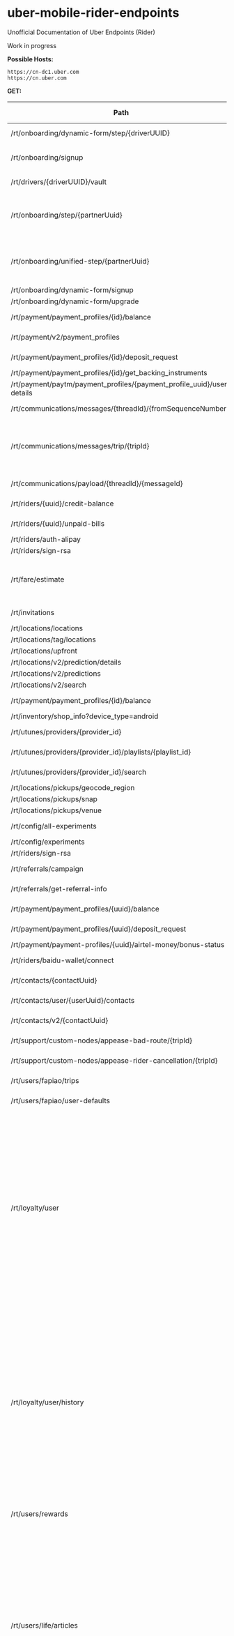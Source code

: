 # uber-mobile-rider-endpoints
Unofficial Documentation of Uber Endpoints (Rider)

Work in progress

**Possible Hosts:**


```
https://cn-dc1.uber.com 
https://cn.uber.com
```


**GET:**

| Path | Required Headers | Required Params |
|------|------------------|------------------|
| /rt/onboarding/dynamic-form/step/{driverUUID} | x-uber-token ||
| /rt/onboarding/signup | x-uber-device-language ||
| /rt/drivers/{driverUUID}/vault | x-uber-token ||
| /rt/onboarding/step/{partnerUuid} | x-uber-onboarding-variant <br /> x-uber-token ||
| /rt/onboarding/unified-step/{partnerUuid} | x-uber-onboarding-variant <br /> x-uber-token ||
| /rt/onboarding/dynamic-form/signup |||
| /rt/onboarding/dynamic-form/upgrade |||
| /rt/payment/payment_profiles/{id}/balance | x-uber-token ||
| /rt/payment/v2/payment_profiles | x-uber-token ||
| /rt/payment/payment_profiles/{id}/deposit_request | x-uber-token | amount |
| /rt/payment/payment_profiles/{id}/get_backing_instruments |||
| /rt/payment/paytm/payment_profiles/{payment_profile_uuid}/user-details |||
| /rt/communications/messages/{threadId}/{fromSequenceNumber} | x-uber-token ||
| /rt/communications/messages/trip/{tripId} | x-uber-token <br /> x-uber-uuid <br /> x-uber-client-name ||
| /rt/communications/payload/{threadId}/{messageId} | x-uber-token ||
| /rt/riders/{uuid}/credit-balance | x-uber-token ||
| /rt/riders/{uuid}/unpaid-bills  | x-uber-token ||
| /rt/riders/auth-alipay |||
| /rt/riders/sign-rsa || input |
| /rt/fare/estimate || origin_lat <br /> origin_lng <br /> vehicle_view_ids <br /> destination_lat <br /> destination_lng |
| /rt/invitations  | x-uber-token ||
| /rt/locations/locations |||
| /rt/locations/tag/locations |||
| /rt/locations/upfront |||
| /rt/locations/v2/prediction/details |||
| /rt/locations/v2/predictions |||
| /rt/locations/v2/search |||
| /rt/payment/payment_profiles/{id}/balance | x-uber-token ||
| /rt/inventory/shop_info?device_type=android |||
| /rt/utunes/providers/{provider_id} | x-uber-token ||
| /rt/utunes/providers/{provider_id}/playlists/{playlist_id} | x-uber-token ||
| /rt/utunes/providers/{provider_id}/search | x-uber-token | query |
| /rt/locations/pickups/geocode_region |||
| /rt/locations/pickups/snap |||
| /rt/locations/pickups/venue |||
| /rt/config/all-experiments | x-uber-token ||
| /rt/config/experiments |||
| /rt/riders/sign-rsa || input |
| /rt/referrals/campaign | x-uber-token ||
| /rt/referrals/get-referral-info | x-uber-token ||
| /rt/payment/payment_profiles/{uuid}/balance | x-uber-token ||
| /rt/payment/payment_profiles/{uuid}/deposit_request | x-uber-token | amount |
| /rt/payment/payment-profiles/{uuid}/airtel-money/bonus-status |||
| /rt/riders/baidu-wallet/connect | x-uber-token | pageUrl |
| /rt/contacts/{contactUuid} | x-uber-token ||
| /rt/contacts/user/{userUuid}/contacts | x-uber-token ||
| /rt/contacts/v2/{contactUuid} | x-uber-token ||
| /rt/support/custom-nodes/appease-bad-route/{tripId} | x-uber-token ||
| /rt/support/custom-nodes/appease-rider-cancellation/{tripId} | x-uber-token ||
| /rt/users/fapiao/trips | x-uber-token | tripType <br /> offset |
| /rt/users/fapiao/user-defaults | x-uber-token ||
| /rt/loyalty/user | x-uber-token <br /> x-uber-uuid <br /> x-uber-device <br /> x-uber-device-language <br /> x-uber-client-name <br /> x-uber-client-version <br /> x-uber-device-location-latitude <br /> x-uber-device-location-longitude | |
| /rt/loyalty/user/history | x-uber-token <br /> x-uber-uuid <br /> x-uber-device <br /> x-uber-device-language <br /> x-uber-client-name <br /> x-uber-client-version <br /> x-uber-device-location-latitude <br /> x-uber-device-location-longitude||
| /rt/users/rewards | x-uber-token | offset <br /> count <br /> type |
| /rt/users/life/articles | x-uber-uuid <br /> x-uber-token <br /> x-uber-device <br /> x-uber-device-language <br /> x-uber-client-name <br /> x-uber-client-version <br /> x-uber-device-location-latitude <br /> x-uber-device-location-longitude | category |
| /rt/users/life/articles/categories | x-uber-uuid <br /> x-uber-token <br /> x-uber-device <br /> x-uber-device-language <br /> x-uber-client-name <br /> x-uber-client-version <br /> x-uber-device-location-latitude <br /> x-uber-device-location-longitude ||
| /rt/users/life/articles/{itemUUID} | x-uber-uuid <br /> x-uber-token <br /> x-uber-device <br /> x-uber-device-language <br /> x-uber-client-name <br /> x-uber-client-version <br /> x-uber-device-location-latitude <br /> x-uber-device-location-longitude | provider <br /> category |
| /rt/admin/users/me/test_accounts | x-uber-token | role |
| /rt/cardoffer/offers | x-uber-token ||
| /rt/riders/get-earned-rides | x-uber-token ||
| /rt/cobrand/{clientId} | x-uber-token ||
| /rt/contacts/{contactUuid} | x-uber-token ||
| /rt/contacts/user/{userUuid}/contacts | x-uber-token || 
| /rt/locations/pickups/dynamic |||
| /rt/eats/v1/get-promotion-info |||
| /rt/family/group/{groupUuid} |||
| /rt/family/invites |||
| /rt/geocoding/reverse | x-uber-token | latitude <br /> longitude <br /> language |
| /rt/product/hop/{vvid}/nearbyRoutes | x-uber-token ||
| /rt/locations/pickups/venue |||
| /rt/locations/pool_ads |||
| /rt/mobile/lookup-upgrade | x-uber-token | appName |
| /rt/onboarding/partner-onboarding-app/pitch-info |||
| /rt/onboarding/partner-onboarding-app/tutorial-info |||
| /rt/saffron/campaigns |||
| /rt/product/city/rider-view |||
| /rt/referrals/campaign | x-uber-token ||

```
/rt/referrals/get-referral-info
/rt/reminders/{reminderUuid}
/rt/reminders/upcoming-for-destination-dropdown
/rt/reservation/fare-estimate
/rt/reservation/feasibility
/rt/reservation/list
/rt/riders/get-estimated-pre-trip-promotion
/rt/riders/inviter-give-get-description
/rt/riders/me/dispatch-view
/rt/riders/{riderUuid}/unpaid-bills
/rt/riders/sign-rsa
/rt/riders/unexpired-and-valid-promotions
/rt/safetynet/users/{userUuid}/contacts
/rt/trips/{tripUuid}/cancellation-info
/rt/trips/{tripUuid}/contacts
/rt/trips/{tripUuid}/route
/rt/trips/{tripUuid}/share-yo-ride
/rt/users/notification-settings
```

**POST:**

```
/rt/onboarding/documents
/rt/onboarding/dynamic-form/v2/step/{driverUUID}
/rt/onboarding/dynamic-form/v2/step/{driverUUID}
/rt/onboarding/vehicle-inspection/email/{driverUUID}
/rt/onboarding/dynamic-form/verify-phone
/rt/users/login
/rt/users/request-sms-verification
/rt/drivers/v2/{driverUUID}/vault
/rt/onboarding/send_comms
/rt/onboarding/step/{partnerUuid}
/rt/onboarding/unified-step/{partnerUuid}
/rt/onboarding/dynamic-form/signup
/rt/onboarding/dynamic-form/upgrade
/rt/payment/payment_profiles/{uuid}/reward
/rt/payment/payment_profiles/{uuid}/validation_code/validate
/rt/payment/v2/payment_profiles
/rt/payment/v2/payment_profiles
/rt/communications/message
/rt/users/request-mobile-confirmation
/rt/users/verify-password
/rt/users/passwordless-signup/add-password
/rt/invitations
/rt/users/passwordless-signup
/rt/users/reset-password
/rt/payment/payment_profiles/{id}/validation_code/send
/rt/payment/payment_profiles/{id}/validation_code/validate
/rt/payment/payment_profiles/{id}/validation_code/validate
/rt/trips/{trip_id}/anonymous-number
/rt/trips/{trip_id}/inbound-call
/rt/fare/eats_estimate
/rt/fare/eats_estimate
/rt/feedback
/rt/inventory/reminder
/rt/utunes/providers/{id}/start_trial
/rt/utunes/rider/handshake
/rt/users/two-factor-auth
/rt/rtnow/add-credentials
/rt/rtnow/check-credentials
/rt/chat/v2/new-session
/rt/invitations/{driverUUID}/contacts
/rt/invitations/{driverUUID}/contacts
/rt/invitations/{driverUUID}/nominees
/rt/referrals/bulk-invitation
/rt/referrals/create-directed-referral-code-links
/rt/referrals/create-indirect-invite
/rt/referrals/create-referral-code-links
/rt/client-promotions
/rt/payment/payment_profiles/
/rt/payment/payment_profiles/{uuid}/validation_code/send
/rt/payment/payment_profiles/{uuid}/validation_code/validate
/rt/payment/payment-profiles/{uuid}/airtel-money/deposit
/rt/payment/providers/airtel-money/account
/rt/payment/providers/airtel-money/account/link
/rt/payment/providers/airtel-money/validation-code/send
/rt/payment/providers/airtel-money/validation-code/validate
/rt/payment/payment_profiles/
/rt/payment/payment_profiles/
/rt/payment/payment_profiles/
/rt/contacts/{contactUuid}
/rt/contacts/v2/{contactUuid}
/rt/questions/get-employee-feedback
/rt/questions/record-employee-feedback
/rt/support/contacts/appease-bad-route
/rt/support/contacts/appease-rider-cancellation
/rt/support/nodes/{nodeId}/csat
/rt/users/fapiao/request
/rt/mobile/task/create
/rt/mobile/task/teams
/rt/users/rewards/{itemUUID}/action
/rt/apps/bootstrap-rider
/rt/business/redeem-employee-invite
/rt/riders/create-promotion-redemption-override
/rt/mobrec/is-eligible
/rt/mobrec/is-trip-eligible
/rt/mobrec/send-email
/rt/mobrec/update-challenge-status
/rt/riders/{riderUuid}/commute-optin-state
/rt/companies/get-company-brand
/rt/contacts/{contactUuid}/message
/rt/drivers/{driverUuid}/send-ramen-message
/rt/expensecodes/get-expense-codes-for-user
/rt/expensecodes/get-expense-codes-metadata-for-user
/rt/family/bootstrap/settings
/rt/family/group/{groupUuid}
/rt/family/group/{groupUuid}/jobs
/rt/family/group/{groupUuid}/paymentProfiles
/rt/family/invite/redeem
/rt/fare/eats_estimate
/rt/feedback/personal_transport
/rt/feedback/search-dynamic-tags
/rt/invitations/{userUuid}/contacts
/rt/invitations/{userUuid}/invites-log
/rt/invitations/{userUuid}/nominees
/rt/navigation/v2/route
/rt/notifier/device-tokens
/rt/payment/payment_profiles/{uuid}/reward
/rt/payment/v2/payment_profiles
/rt/profiles/delete-profile
/rt/profiles/get-profiles
/rt/profiles/get-profile-theme-options
/rt/profiles/onboard-user
/rt/profiles/patch-profile
/rt/profiles/request-verification
/rt/profiles/update-profile
/rt/reservation/{reservationUuid}
/rt/offers/activate-offers
/rt/offers/enroll-user
/rt/offers/get-user-offers
/rt/offers/unenroll-user
/rt/riders/me/accept-fare-split
/rt/riders/me/add-expense-info
/rt/riders/me/client-status
/rt/riders/me/decline-fare-split
/rt/riders/me/fare-estimate
/rt/riders/me/invite-fare-split
/rt/riders/me/pickup
/rt/riders/me/schedule-surge-drop
/rt/riders/me/select-payment-profile
/rt/riders/me/select-profile
/rt/riders/me/set-use-credits
/rt/riders/me/status
/rt/riders/me/uninvite-fare-split
/rt/riders/{riderUuid}/enable-emergency
/rt/riders/update-national-id
/rt/safetynet/users/{userUuid}/create-contacts
/rt/surge/input
/rt/trips/{tripUuid}/anonymous-on-demand
/rt/trips/{tripUuid}/rider-cancel
/rt/trips/{tripUuid}/rider-rate
/rt/trips/{tripUuid}/rider-set-info
/rt/trips/{tripUuid}/share-with-contacts
/rt/sharetrip/fetch
/rt/users/apply-clients-promotions
/rt/users/authenticate-third-party
/rt/users/confirm-mobile
/rt/users/login
/rt/users/picture
/rt/users/tag-user-public
/rt/users/third-party-identities
/rt/users/v2/request-mobile-confirmation
/rt/users/v2/verify-password
/rt/users/validate-promotion
```

**PUT:**

```
/rt/payment/client_bills/{bill_uuid}
/rt/payment/v2/payment_profiles/{uuid}
/rt/riders/{uuid}/confirm-mobile
/rt/riders/{uuid}/confirm-mobile
/rt/locations/tag/locations/{tag}
/rt/inventory/reminder/{uuid}
/rt/invitations/{driverUUID}/privacy
/rt/payment/client_bills/charge_synchronously/{billUuid}
/rt/payment/client_bills/charge_synchronously/{billUuid}
/rt/users/update-password
/rt/users/v3/forgot-password
/rt/family/group
/rt/family/group/{groupUuid}/members
/rt/payment/client_bills/{uuid}
/rt/payment/v2/payment_profiles/{uuid}
/rt/reservation/new
/rt/riders/me/suspend-walk-direction
/rt/riders/{riderUuid}/disable-emergency
/rt/safetynet/users/{userUuid}/delete-contacts
```

**DELETE:**

```
/rt/payment/payment_profiles/{uuid}/
/rt/locations/tag/locations/{tag}
/rt/inventory/reminder/{uuid}
/rt/invitations/{driverUUID}/contacts
/rt/payment/payment_profiles/{uuid}/
/rt/family/group/{groupUuid}
/rt/family/group/{groupUuid}/members/{memberUuid}
/rt/invitations/{userUuid}/contacts
/rt/notifier/device-tokens/{deviceToken}
/rt/payment/v2/payment_profiles/{uuid}
/rt/reservation/{reservationUuid}
/rt/users/third-party-identities/{identityType}
```
